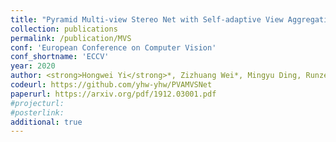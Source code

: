 ```yaml
---
title: "Pyramid Multi-view Stereo Net with Self-adaptive View Aggregation"
collection: publications
permalink: /publication/MVS
conf: 'European Conference on Computer Vision'
conf_shortname: 'ECCV'
year: 2020
author: <strong>Hongwei Yi</strong>*, Zizhuang Wei*, Mingyu Ding, Runze Zhang, Yisong Chen, Guoping Wang, Yu-Wing Tai (* denotes equal contribution)
codeurl: https://github.com/yhw-yhw/PVAMVSNet
paperurl: https://arxiv.org/pdf/1912.03001.pdf
#projecturl: 
#posterlink: 
additional: true
---
```

